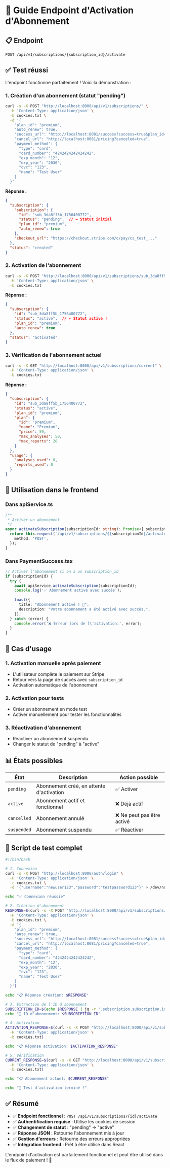 # 🔧 Guide Endpoint d'Activation d'Abonnement

## 📋 Endpoint

```
POST /api/v1/subscriptions/{subscription_id}/activate
```

## ✅ Test réussi

L'endpoint fonctionne parfaitement ! Voici la démonstration :

### 1. Création d'un abonnement (statut "pending")
```bash
curl -s -X POST "http://localhost:8000/api/v1/subscriptions/" \
  -H 'Content-Type: application/json' \
  -b cookies.txt \
  -d '{
    "plan_id": "premium",
    "auto_renew": true,
    "success_url": "http://localhost:8081/success?success=true&plan_id=premium",
    "cancel_url": "http://localhost:8081/pricing?canceled=true",
    "payment_method": {
      "type": "card",
      "card_number": "4242424242424242",
      "exp_month": "12",
      "exp_year": "2030",
      "cvc": "123",
      "name": "Test User"
    }
  }'
```

**Réponse :**
```json
{
  "subscription": {
    "subscription": {
      "id": "sub_3da8ff5b_1756400772",
      "status": "pending",  // ← Statut initial
      "plan_id": "premium",
      "auto_renew": true
    },
    "checkout_url": "https://checkout.stripe.com/c/pay/cs_test_..."
  },
  "status": "created"
}
```

### 2. Activation de l'abonnement
```bash
curl -s -X POST "http://localhost:8000/api/v1/subscriptions/sub_3da8ff5b_1756400772/activate" \
  -H 'Content-Type: application/json' \
  -b cookies.txt
```

**Réponse :**
```json
{
  "subscription": {
    "id": "sub_3da8ff5b_1756400772",
    "status": "active",  // ← Statut activé !
    "plan_id": "premium",
    "auto_renew": true
  },
  "status": "activated"
}
```

### 3. Vérification de l'abonnement actuel
```bash
curl -s -X GET "http://localhost:8000/api/v1/subscriptions/current" \
  -H 'Content-Type: application/json' \
  -b cookies.txt
```

**Réponse :**
```json
{
  "subscription": {
    "id": "sub_3da8ff5b_1756400772",
    "status": "active",
    "plan_id": "premium",
    "plan": {
      "id": "premium",
      "name": "Premium",
      "price": 59,
      "max_analyses": 50,
      "max_reports": 20
    }
  },
  "usage": {
    "analyses_used": 0,
    "reports_used": 0
  }
}
```

## 🔄 Utilisation dans le frontend

### Dans apiService.ts
```typescript
/**
 * Activer un abonnement
 */
async activateSubscription(subscriptionId: string): Promise<{ subscription: Subscription }> {
  return this.request(`/api/v1/subscriptions/${subscriptionId}/activate`, {
    method: 'POST',
  });
}
```

### Dans PaymentSuccess.tsx
```typescript
// Activer l'abonnement si on a un subscription_id
if (subscriptionId) {
  try {
    await apiService.activateSubscription(subscriptionId);
    console.log('✅ Abonnement activé avec succès');
    
    toast({
      title: "Abonnement activé ! 🎉",
      description: "Votre abonnement a été activé avec succès.",
    });
  } catch (error) {
    console.error('❌ Erreur lors de l\'activation:', error);
  }
}
```

## 🎯 Cas d'usage

### 1. Activation manuelle après paiement
- L'utilisateur complète le paiement sur Stripe
- Retour vers la page de succès avec `subscription_id`
- Activation automatique de l'abonnement

### 2. Activation pour tests
- Créer un abonnement en mode test
- Activer manuellement pour tester les fonctionnalités

### 3. Réactivation d'abonnement
- Réactiver un abonnement suspendu
- Changer le statut de "pending" à "active"

## 📊 États possibles

| État | Description | Action possible |
|------|-------------|-----------------|
| `pending` | Abonnement créé, en attente d'activation | ✅ Activer |
| `active` | Abonnement actif et fonctionnel | ❌ Déjà actif |
| `cancelled` | Abonnement annulé | ❌ Ne peut pas être activé |
| `suspended` | Abonnement suspendu | ✅ Réactiver |

## 🧪 Script de test complet

```bash
#!/bin/bash

# 1. Connexion
curl -s -X POST "http://localhost:8000/auth/login" \
  -H 'Content-Type: application/json' \
  -c cookies.txt \
  -d '{"username":"newuser123","password":"testpassword123"}' > /dev/null

echo "✅ Connexion réussie"

# 2. Création d'abonnement
RESPONSE=$(curl -s -X POST "http://localhost:8000/api/v1/subscriptions/" \
  -H 'Content-Type: application/json' \
  -b cookies.txt \
  -d '{
    "plan_id": "premium",
    "auto_renew": true,
    "success_url": "http://localhost:8081/success?success=true&plan_id=premium",
    "cancel_url": "http://localhost:8081/pricing?canceled=true",
    "payment_method": {
      "type": "card",
      "card_number": "4242424242424242",
      "exp_month": "12",
      "exp_year": "2030",
      "cvc": "123",
      "name": "Test User"
    }
  }')

echo "📋 Réponse création: $RESPONSE"

# 3. Extraction de l'ID d'abonnement
SUBSCRIPTION_ID=$(echo $RESPONSE | jq -r '.subscription.subscription.id')
echo "🔧 ID d'abonnement: $SUBSCRIPTION_ID"

# 4. Activation
ACTIVATION_RESPONSE=$(curl -s -X POST "http://localhost:8000/api/v1/subscriptions/$SUBSCRIPTION_ID/activate" \
  -H 'Content-Type: application/json' \
  -b cookies.txt)

echo "📋 Réponse activation: $ACTIVATION_RESPONSE"

# 5. Vérification
CURRENT_RESPONSE=$(curl -s -X GET "http://localhost:8000/api/v1/subscriptions/current" \
  -H 'Content-Type: application/json' \
  -b cookies.txt)

echo "📋 Abonnement actuel: $CURRENT_RESPONSE"

echo "🎉 Test d'activation terminé !"
```

## ✅ Résumé

- ✅ **Endpoint fonctionnel** : `POST /api/v1/subscriptions/{id}/activate`
- ✅ **Authentification requise** : Utilise les cookies de session
- ✅ **Changement de statut** : "pending" → "active"
- ✅ **Réponse JSON** : Retourne l'abonnement mis à jour
- ✅ **Gestion d'erreurs** : Retourne des erreurs appropriées
- ✅ **Intégration frontend** : Prêt à être utilisé dans React

L'endpoint d'activation est parfaitement fonctionnel et peut être utilisé dans le flux de paiement ! 🎉


